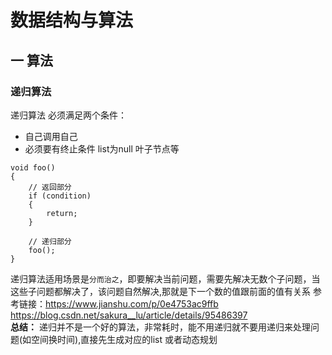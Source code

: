# 数据结构与算法
一 算法
---
### 递归算法
递归算法 必须满足两个条件：
- 自己调用自己
- 必须要有终止条件  list为null 叶子节点等
```
void foo()
{
    // 返回部分 
    if (condition)
    {
        return;
    }
    
    // 递归部分
    foo();
}
```
递归算法适用场景是`分而治之`，即要解决当前问题，需要先解决无数个子问题，当这些子问题都解决了，该问题自然解决,那就是下一个数的值跟前面的值有关系
参考链接：https://www.jianshu.com/p/0e4753ac9ffb   https://blog.csdn.net/sakura__lu/article/details/95486397  
**总结：** 递归并不是一个好的算法，非常耗时，能不用递归就不要用递归来处理问题(如空间换时间),直接先生成对应的list 或者动态规划

